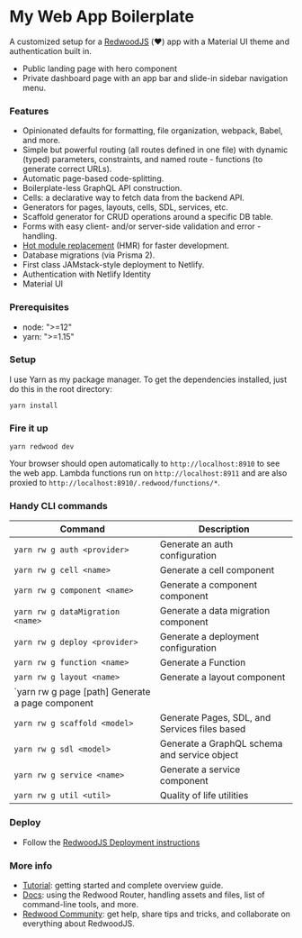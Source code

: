 # My Web App Boilerplate

A customized setup for a [RedwoodJS](https://redwoodjs.com/tutorial/welcome-to-redwood) (♥️) app with a Material UI theme and authentication built in.
- Public landing page with hero component
- Private dashboard page with an app bar and slide-in sidebar navigation menu.
### Features

- Opinionated defaults for formatting, file organization, webpack, Babel, and more.
- Simple but powerful routing (all routes defined in one file) with dynamic (typed) parameters, constraints, and named route - functions (to generate correct URLs).
- Automatic page-based code-splitting.
- Boilerplate-less GraphQL API construction.
- Cells: a declarative way to fetch data from the backend API.
- Generators for pages, layouts, cells, SDL, services, etc.
- Scaffold generator for CRUD operations around a specific DB table.
- Forms with easy client- and/or server-side validation and error - handling.
- [Hot module replacement](https://webpack.js.org/concepts/hot-module-replacement/) (HMR) for faster development.
- Database migrations (via Prisma 2).
- First class JAMstack-style deployment to Netlify.
- Authentication with Netlify Identity
- Material UI

### Prerequisites

- node: ">=12"
- yarn: ">=1.15"
### Setup

I use Yarn as my package manager. To get the dependencies installed, just do this in the root directory:

```terminal
yarn install
```

### Fire it up

```terminal
yarn redwood dev
```

Your browser should open automatically to `http://localhost:8910` to see the web app. Lambda functions run on `http://localhost:8911` and are also proxied to `http://localhost:8910/.redwood/functions/*`.

### Handy CLI commands

| Command | Description |
|---|---|
| `yarn rw g auth <provider>` | Generate an auth configuration |
| `yarn rw g cell <name>` | Generate a cell component |
| `yarn rw g component <name>` | Generate a component component |
| `yarn rw g dataMigration <name>` | Generate a data migration component |
| `yarn rw g deploy <provider>` | Generate a deployment configuration |
| `yarn rw g function <name>` | Generate a Function |
| `yarn rw g layout <name>` | Generate a layout component |
| `yarn rw g page <name> [path]	Generate a page component |
| `yarn rw g scaffold <model>` | Generate Pages, SDL, and Services files based | `yarn rw g on a given DB schema Model. Also accepts <path/model> |
| `yarn rw g sdl <model>` | Generate a GraphQL schema and service object |
| `yarn rw g service <name>` | Generate a service component |
| `yarn rw g util <util>` | Quality of life utilities |


### Deploy

* Follow the [RedwoodJS Deployment instructions](https://redwoodjs.com/tutorial/deployment)
### More info

- [Tutorial](https://redwoodjs.com/tutorial/welcome-to-redwood): getting started and complete overview guide.
- [Docs](https://redwoodjs.com/docs/introduction): using the Redwood Router, handling assets and files, list of command-line tools, and more.
- [Redwood Community](https://community.redwoodjs.com): get help, share tips and tricks, and collaborate on everything about RedwoodJS.
